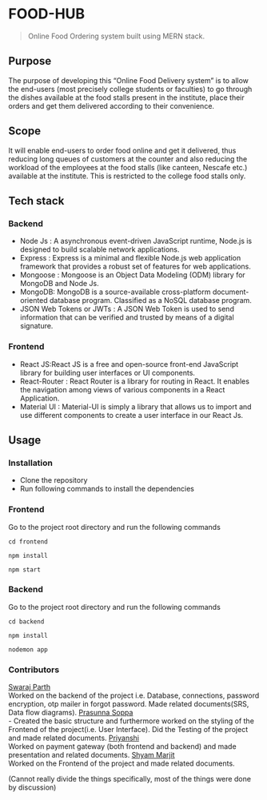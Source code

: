# FOOD-HUB

> Online Food Ordering system built using MERN stack.

## Purpose
   The purpose of developing this “Online Food Delivery system” is to allow the end-users (most precisely college students or faculties) to go through the dishes     available at the food stalls present in the institute, place their orders and get them delivered according to their convenience.
    
## Scope
   It will enable end-users to order food online and get it delivered, thus reducing long queues of customers at the counter and also reducing the workload of the employees at the food stalls (like canteen, Nescafe etc.) available at the institute. This is restricted to the college food stalls only.

## Tech stack
### Backend
  - Node Js : A asynchronous event-driven JavaScript runtime, Node.js is designed to build scalable network applications.
  - Express : Express is a minimal and flexible Node.js web application framework that provides a robust set of features for web applications.
  - Mongoose : Mongoose is an Object Data Modeling (ODM) library for MongoDB and Node Js.
  - MongoDB: MongoDB is a source-available cross-platform document-oriented database program. Classified as a NoSQL database program.
  - JSON Web Tokens or JWTs : A JSON Web Token is used to send information that can be verified and trusted by means of a digital signature.
### Frontend
  - React JS:React JS is a free and open-source front-end JavaScript library for building user interfaces or UI components.
  - React-Router : React Router is a library for routing in React. It enables the navigation among views of various components in a React Application.
  - Material UI : Material-UI is simply a library that allows us to import and use different components to create a user interface in our React Js.

## Usage

### Installation

- Clone the repository
- Run following commands to install the dependencies

### Frontend
Go to the project root directory and run the following commands

```
cd frontend
```
```
npm install
```
```
npm start
```

### Backend
Go to the project root directory and run the following commands

```
cd backend
```
```
npm install
```
```
nodemon app
```


### Contributors
[Swaraj Parth](https://github.com/swarajparth/)<br/> Worked on the backend of the project i.e. Database, connections, password encryption, otp mailer in forgot password. Made related documents(SRS, Data flow diagrams).
[Prasunna Soppa](https://github.com/prasunna09/)<br/> - Created the basic structure and furthermore worked on the styling of the Frontend of the project(i.e. User Interface). Did the Testing of the project and made related documents.
[Priyanshi](https://github.com/Priyanshi1704/)<br/> Worked on payment gateway (both frontend and backend) and made presentation and related documents.
[Shyam Marjit](https://github.com/shyammarjit/)<br/> Worked on the Frontend of the project and made related documents.

(Cannot really divide the things specifically, most of the things were done by discussion)
